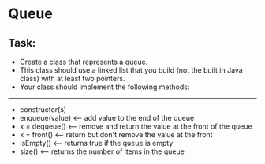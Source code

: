 # Queue

## Task:
- Create a class that represents a queue.
- This class should use a linked list that you build (not the built in Java class) with at least two pointers.
- Your class should implement the following methods:
___
- constructor(s)
- enqueue(value) <-- add value to the end of the queue
- x = dequeue() <-- remove and return the value at the front of the queue
- x = front() <-- return but don't remove the value at the front
- isEmpty() <-- returns true if the queue is empty
- size() <-- returns the number of items in the queue
